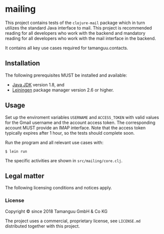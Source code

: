 # mailing

This project contains tests of the `clojure-mail` package which in
turn utilizes the standard Java interface to mail. This project is
recommended reading for all developers who work with the backend and
mandatory reading for all developers who work with the mail interface
in the backend.

It contains all key use cases required for tamanguu.contacts.

## Installation

The following prerequisites MUST be installed and available:
* [Java JDK](http://www.oracle.com/technetwork/java/javase/downloads/jdk8-downloads-2133151.html)
  version 1.8, and
* [Leiningen](https://leiningen.org) package manager version 2.6 or
  higher.

## Usage

Set up the enviroment variables `USERNAME` and `ACCESS_TOKEN` with
valid values for the Gmail username and the account access token. The
corresponding account MUST provide an IMAP interface.  Note that the
access token typically expires after 1 hour, so the tests should
complete soon.

Run the program and all relevant use cases with:

    $ lein run

The specific activities are shown in `src/mailing/core.clj`.

## Legal matter

The following licensing conditions and notices apply.

### License

Copyright © since 2018 Tamanguu GmbH & Co KG

The project uses a commercial, proprietary license, see `LICENSE.md`
distributed together with this project.
